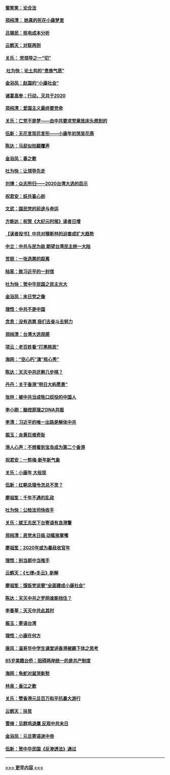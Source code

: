 #### [蜀笑笑：论合法](../pages/nsc993/n11808064.md?t=01210331) 
#### [郑纯清： 她真的死在小康梦里](../pages/nsc993/n11806623.md?t=01210331) 
#### [吕锡民：核电成本分析](../pages/nsc993/n11806284.md?t=01210331) 
#### [云鹤天：对联两则](../pages/nsc993/n11805957.md?t=01210331) 
#### [关乐： 党领导之一“切”](../pages/nsc993/n11804505.md?t=01210331) 
#### [ 吐为快：论土共的“贵族气质”](../pages/nsc993/n11804490.md?t=01210331) 
#### [金浴凤：赵国的“小康社会”](../pages/nsc993/n11804452.md?t=01210331) 
#### [诸葛高参：行动，灭共于2020](../pages/nsc993/n11804120.md?t=01210331) 
#### [郑纯清：爱国主义最终要党命](../pages/nsc993/n11802197.md?t=01210331) 
#### [关乐：亡党不是梦——由中共要求党章放床头想到的](../pages/nsc993/n11802156.md?t=01210331) 
#### [伍新：无花言现花言形——小康年初哭吴花燕](../pages/nsc993/n11800044.md?t=01210331) 
#### [陈达：马屁似拍颠覆声](../pages/nsc993/n11800010.md?t=01210331) 
#### [金浴凤：春之歌](../pages/nsc993/n11797687.md?t=01210331) 
#### [吐为快：让领导先走](../pages/nsc993/n11797512.md?t=01210331) 
#### [刘博：众志所归——2020台湾大选的启示](../pages/nsc993/n11796878.md?t=01210331) 
#### [祝君安：妖共畜心剖](../pages/nsc993/n11794273.md?t=01210331) 
#### [文武：国民党的前途与命运](../pages/nsc993/n11794198.md?t=01210331) 
#### [方能达：祝贺《大纪元时报》读者日增](../pages/nsc993/n11793807.md?t=01210331) 
#### [【读者投书】中共对穆斯林的迫害成扩大趋势](../pages/nsc993/n11791371.md?t=01210331) 
#### [中立：中共与民为敌 期望台湾民主统一大陆](../pages/nsc993/n11790392.md?t=01210331) 
#### [苦胆：一张选票的距离](../pages/nsc993/n11788914.md?t=01210331) 
#### [陆客：致习近平的一封信](../pages/nsc993/n11788867.md?t=01210331) 
#### [吐为快：贺中华民国之民主光大](../pages/nsc993/n11788618.md?t=01210331) 
#### [金浴凤：末日党之像](../pages/nsc993/n11787475.md?t=01210331) 
#### [理悟：中共不是中国](../pages/nsc993/n11787463.md?t=01210331) 
#### [念贲：没有选票  我们去奋斗去努力](../pages/nsc993/n11787398.md?t=01210331) 
#### [郑纯清：台湾大选观感](../pages/nsc993/n11786210.md?t=01210331) 
#### [项云：老百姓看“打黑除恶”](../pages/nsc993/n11785398.md?t=01210331) 
#### [海网：“空心朽”演“核心秀”](../pages/nsc993/n11783874.md?t=01210331) 
#### [陈达：天灭中共还剩几步棋？](../pages/nsc993/n11783719.md?t=01210331) 
#### [丹丹：关于香港“明日大屿愿景”](../pages/nsc993/n11783273.md?t=01210331) 
#### [张林：被中共当成牲口奴役的中国人](../pages/nsc993/n11782397.md?t=01210331) 
#### [李小刚：脑控原理之DNA共振](../pages/nsc993/n11780962.md?t=01210331) 
#### [李清：习近平的唯一出路是解体中共](../pages/nsc993/n11780866.md?t=01210331) 
#### [振玉：炎黄巨难奇耻](../pages/nsc993/n11779632.md?t=01210331) 
#### [港人心声：不想看到宝岛成为第二个香港](../pages/nsc993/n11778817.md?t=01210331) 
#### [祝君安：一剪梅‧新年新气象](../pages/nsc993/n11776340.md?t=01210331) 
#### [关乐：小康年 大役现](../pages/nsc993/n11774213.md?t=01210331) 
#### [伍新：红朝总理令怎总不灵？](../pages/nsc993/n11770813.md?t=01210331) 
#### [廖祖笙：千年不遇的乱政](../pages/nsc993/n11770373.md?t=01210331) 
#### [吐为快：公检法司快收手](../pages/nsc993/n11770359.md?t=01210331) 
#### [关乐：就王志民下台寄语有良港警](../pages/nsc993/n11769903.md?t=01210331) 
#### [郑纯清：恶党末日临 动辄挨掌嘴](../pages/nsc993/n11769356.md?t=01210331) 
#### [廖祖笙：2020年或为暴政收官年](../pages/nsc993/n11768216.md?t=01210331) 
#### [理悟：别当郎中当推手](../pages/nsc993/n11768243.md?t=01210331) 
#### [云鹤天：《七律▪冬云》新解](../pages/nsc993/n11768204.md?t=01210331) 
#### [廖祖笙：饿饭党说要“全面建成小康社会”](../pages/nsc993/n11767482.md?t=01210331) 
#### [陈达：天灭中共之罗网谁能挡住？](../pages/nsc993/n11767465.md?t=01210331) 
#### [李春草：天灭中共此其时](../pages/nsc993/n11767452.md?t=01210331) 
#### [振玉：寄语台湾](../pages/nsc993/n11767432.md?t=01210331) 
#### [理悟：小康在何方](../pages/nsc993/n11767394.md?t=01210331) 
#### [唐风：温哥华中学生课堂讲香港被踢下体之思考](../pages/nsc993/n11766848.md?t=01210331) 
#### [85岁美籍台侨：阻碍两岸统一的是共产制度](../pages/nsc993/n11765043.md?t=01210331) 
#### [海网：龟蛇对鼠哭新愁](../pages/nsc993/n11764895.md?t=01210331) 
#### [林泉：香江之歌](../pages/nsc993/n11764415.md?t=01210331) 
#### [关乐：赞香港元旦百万和平抗暴大游行](../pages/nsc993/n11764382.md?t=01210331) 
#### [云鹤天：扶贫](../pages/nsc993/n11764245.md?t=01210331) 
#### [雪绮：见群鸡退鹰  反观中共末日](../pages/nsc993/n11762112.md?t=01210331) 
#### [金浴凤：元旦寄语迷中帝](../pages/nsc993/n11761788.md?t=01210331) 
#### [伍新：贺中华民国《反渗透法》通过](../pages/nsc993/n11761994.md?t=01210331) 

----
#### [ >>> 更早内容 <<< ](../indexes/nsc993-earlier.md)
